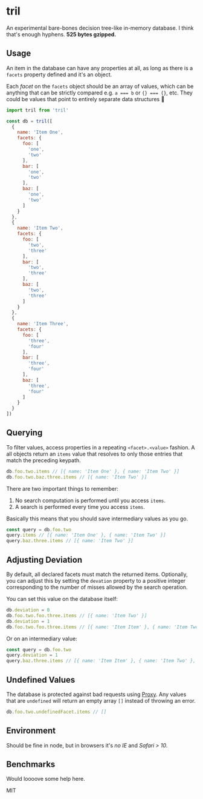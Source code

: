 # tril
An experimental bare-bones decision tree-like in-memory database. I think that's enough hyphens. **525 bytes gzipped.**

## Usage
An item in the database can have any properties at all, as long as there is a `facets` property defined and it's an object.

Each *facet* on the `facets` object should be an array of values, which can be anything that can be strictly compared e.g. `a === b` or `{} === {}`, etc. They could be values that point to entirely separate data structures 🤔
```javascript
import tril from 'tril'

const db = tril([
  {
    name: 'Item One',
    facets: {
      foo: [
        'one',
        'two'
      ],
      bar: [
        'one',
        'two'
      ],
      baz: [
        'one',
        'two'
      ]
    }
  },
  {
    name: 'Item Two',
    facets: {
      foo: [
        'two',
        'three'
      ],
      bar: [
        'two',
        'three'
      ],
      baz: [
        'two',
        'three'
      ]
    }
  },
  {
    name: 'Item Three',
    facets: {
      foo: [
        'three',
        'four'
      ],
      bar: [
        'three',
        'four'
      ],
      baz: [
        'three',
        'four'
      ]
    }
  }
])
```

## Querying
To filter values, access properties in a repeating `<facet>.<value>` fashion. A all objects return an `items` value that resolves to only those entries that match the preceding keypath.
```javascript
db.foo.two.items // [{ name: 'Item One' }, { name: 'Item Two' }]
db.foo.two.baz.three.items // [{ name: 'Item Two' }]
```

There are two important things to remember:
1. No search computation is performed until you access `items`.
2. A search is performed every time you access `items`.

Basically this means that you should save intermediary values as you go.
```javascript
const query = db.foo.two
query.items // [{ name: 'Item One' }, { name: 'Item Two' }]
query.baz.three.items // [{ name: 'Item Two' }]
```

## Adjusting Deviation
By default, all declared facets must match the returned items. Optionally, you can adjust this by setting the `devation` property to a positive integer corresponding to the number of misses allowed by the search operation.

You can set this value on the database itself:
```javascript
db.deviation = 0
db.foo.two.foo.three.items // [{ name: 'Item Two' }]
db.deviation = 1
db.foo.two.foo.three.items // [{ name: 'Item Item' }, { name: 'Item Two' }, { name: 'Item Three' }]
```
Or on an intermediary value:
```javascript
const query = db.foo.two
query.deviation = 1
query.baz.three.items // [{ name: 'Item Item' }, { name: 'Item Two' }, { name: 'Item Three' }]
```

## Undefined Values
The database is protected against bad requests using [Proxy](https://developer.mozilla.org/en-US/docs/Web/JavaScript/Reference/Global_Objects/Proxy). Any values that are `undefined` will return an empty array `[]` instead of throwing an error.
```javascript
db.foo.two.undefinedFacet.items // []
```

## Environment
Should be fine in node, but in browsers it's *no IE* and *Safari > 10*.

## Benchmarks
Would loooove some help here.

MIT
